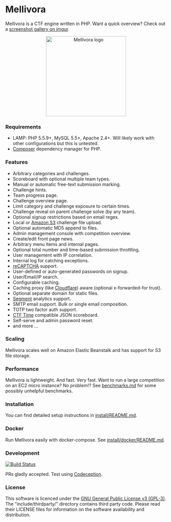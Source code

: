 Mellivora
=========

Mellivora is a CTF engine written in PHP. Want a quick overview? Check out a [screenshot gallery on imgur](http://mellivora.imgur.com/).

<p align="center">
  <img src="https://cdn.rawgit.com/Nakiami/mellivora/e1a47ff10ab55e67d8cf6bda001491d5c7867fc8/htdocs/img/mellivora.svg" width="250" alt="Mellivora logo"/>
</p>

### Requirements
- LAMP: PHP 5.5.9+, MySQL 5.5+, Apache 2.4+. Will likely work with other configurations but this is untested.
- [Composer](https://getcomposer.org/) dependency manager for PHP.

### Features
- Arbitrary categories and challenges.
- Scoreboard with optional multiple team types.
- Manual or automatic free-text submission marking.
- Challenge hints.
- Team progress page.
- Challenge overview page.
- Limit category and challenge exposure to certain times.
- Challenge reveal on parent challenge solve (by any team).
- Optional signup restrictions based on email regex.
- Local or [Amazon S3](https://aws.amazon.com/s3/) challenge file upload.
- Optional automatic MD5 append to files.
- Admin management console with competition overview.
- Create/edit front page news.
- Arbitrary menu items and internal pages.
- Optional total number and time-based submission throttling.
- User management with IP correlation.
- Internal log for catching exceptions.
- [reCAPTCHA](https://www.google.com/recaptcha/) support.
- User-defined or auto-generated passwords on signup.
- User/Email/IP search.
- Configurable caching.
- Caching proxy (like [Cloudflare](https://www.cloudflare.com/)) aware (optional x-forwarded-for trust).
- Optional separate domain for static files.
- [Segment](https://segment.com/) analytics support.
- SMTP email support. Bulk or single email composition.
- TOTP two factor auth support.
- [CTF Time](https://ctftime.org/) compatible JSON scoreboard.
- Self-serve and admin password reset.
- and more ...

### Scaling
Mellivora scales well on Amazon Elastic Beanstalk and has support for S3 file storage.

### Performance
Mellivora is lightweight. And fast. Very fast. Want to run a large competition on an EC2 micro instance? No problem!? See [benchmarks.md](benchmarks.md) for some possibly unhelpful benchmarks.

### Installation
You can find detailed setup instructions in [install/README.md](install/README.md).

### Docker
Run Mellivora easily with docker-compose. See [install/docker/README.md](install/docker/README.md).

### Development
[![Build Status](https://travis-ci.org/Nakiami/mellivora.svg?branch=master)](https://travis-ci.org/Nakiami/mellivora)

PRs gladly accepted. Test using [Codeception](http://codeception.com/).

### License
This software is licenced under the [GNU General Public License v3 (GPL-3)](http://www.tldrlegal.com/license/gnu-general-public-license-v3-%28gpl-3%29). The "include/thirdparty/" directory contains third party code. Please read their LICENSE files for information on the software availability and distribution.